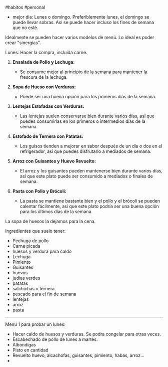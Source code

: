#habitos #personal 

- mejor dia: Lunes o domingo. 
  Preferiblemente lunes, el domingo se puede llevar sobras. Asi se puede hacer incluso los fines de semana que no esté.

Idealmente se pueden hacer varios modelos de menú. Lo ideal es poder crear "sinergias".

Lunes: Hacer la compra, incluida carne.

1. **Ensalada de Pollo y Lechuga:**
    
    - Se consume mejor al principio de la semana para mantener la frescura de la lechuga.
2. **Sopa de Hueso con Verduras:**

    - Puede ser una buena opción para los primeros días de la semana.
3. **Lentejas Estofadas con Verduras:**
    
    - Las lentejas suelen conservarse bien durante varios días, así que puedes consumirlas en los primeros o intermedios días de la semana.
4. **Estofado de Ternera con Patatas:**
    
    - Los guisos tienden a mejorar en sabor después de un día o dos en el refrigerador, así que puedes disfrutarlo a mediados de semana.
5. **Arroz con Guisantes y Huevo Revuelto:**
    
    - El arroz y los guisantes pueden mantenerse bien durante varios días, así que este plato puede ser consumido a mediados o finales de semana.
6. **Pasta con Pollo y Brócoli:**
    
    - La pasta se mantiene bastante bien y el pollo y el brócoli se pueden calentar fácilmente, así que este plato podría ser una buena opción para los últimos días de la semana.



La sopa de huesos la dejamos para la cena.

Ingredientes que suelo tener:

- Pechuga de pollo
- Carne picada
- huesos y verdura para caldo
- Lechuga
- Pimiento
- Guisantes
- huevos
- judias verdes 
- patatas
- salchichas o ternera 
- pescado para el fin de semana
- lentejas
- arroz
- pasta


-----------------

Menu 1 para probar un lunes:

- Hacer caldo de huesos y verduras. Se podra congelar para otras veces.
- Escabechado de pollo de lunes a martes.
- Albondigas
- Pisto en cantidad
- Revuelto huevo, alcachofas, guisantes, pimiento, habas, arroz...
- 





